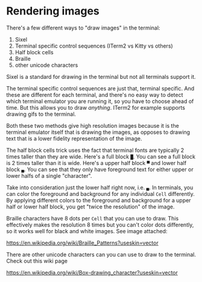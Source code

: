 # Rendering images

There's a few different ways to "draw images" in the terminal:

1. Sixel
2. Terminal specific control sequences (ITerm2 vs Kitty vs others)
3. Half block cells
4. Braille
5. other unicode characters

Sixel is a standard for drawing in the terminal but not all terminals support it.

The terminal specific control sequences are just that, terminal specific. And these are different
for each terminal, and there's no easy way to detect which terminal emulator you are running it, so
you have to choose ahead of time. But this allows you to draw _anything_. ITerm2 for example
supports drawing gifs to the terminal.

Both these two methods give high resolution images because it is the terminal emulator itself that
is drawing the images, as opposes to drawing text that is a lower fidelity representation of the
image.

The half block cells trick uses the fact that terminal fonts are typically 2 times taller than they
are wide. Here's a full block `█`. You can see a full block is 2 times taller than it is wide.
Here's a upper half block `▀` and lower half block `▄`. You can see that they only have foreground
text for either upper or lower halfs of a single "character".

Take into consideration just the lower half right now, i.e. `▄`. In terminals, you can color the
foreground and background for any individual `Cell` differently. By applying different colors to the
foreground and background for a upper half or lower half block, you get "twice the resolution" of
the image.

Braille characters have 8 dots per `Cell` that you can use to draw. This effectively makes the
resolution 8 times but you can't color dots differently, so it works well for black and white
images. See image attached:

https://en.wikipedia.org/wiki/Braille_Patterns?useskin=vector

There are other unicode characters can you can use to draw to the terminal. Check out this wiki page

https://en.wikipedia.org/wiki/Box-drawing_character?useskin=vector
